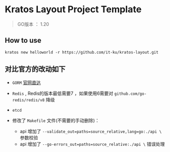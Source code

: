 # Kratos Layout Project Template

> GO版本 ：  1.20

## How to use 
```
kratos new helloworld -r https://github.com/it-ku/kratos-layout.git
```


## 对比官方的改动如下

- `GORM`  [官网直达](https://gorm.io/)
- `Redis` , Redis的版本最低需要7 ，如果使用6需要对 `github.com/go-redis/redis/v8` 降级
- `etcd`
- 修改了 `Makefile` 文件(不需要的手动删除)：
  
   + api 增加了 `--validate_out=paths=source_relative,lang=go:./api \` 参数校验
   + api 增加了 `--go-errors_out=paths=source_relative:./api \` 错误处理
